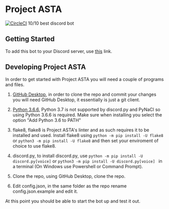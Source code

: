 # Project ASTA

[![CircleCI](https://circleci.com/gh/PretzelCA/asta.svg?style=svg&circle-token=da4bbe2d56d4cb3ca352f99ee9fc06cc80b1b916)](https://circleci.com/gh/PretzelCA/asta)
10/10 best discord bot

## Getting Started

To add this bot to your Discord server, use [this](https://discordapp.com/oauth2/authorize?client_id=513198240922075137&scope=bot&permissions=8) link.

## Developing Project ASTA

In order to get started with Project ASTA you will need a couple of programs and files.

1. [GitHub Desktop](https://desktop.github.com/), in order to clone the repo and commit your changes you will need GitHub Desktop, it essentially is just a git client.

2. [Python 3.6.6](https://www.python.org/downloads/release/python-366/), Python 3.7 is not supported by discord.py and PyNaCl so using Python 3.6.6 is required. Make sure when installing you select the option "Add Python 3.6 to PATH"

3. flake8, flake8 is Project ASTA's linter and as such requires it to be installed and used. Install flake8 using `python -m pip install -U flake8` or `python3 -m pip install -U flake8` and then set your enviroment of choice to use flake8.

4. discord.py, to install discord.py, use `python -m pip install -U discord.py[voice]` or `python3 -m pip install -U discord.py[voice]
   ` in a terminal (On Windows use Powershell or Command Prompt).

5. Clone the repo, using GitHub Desktop, clone the repo.

6. Edit config.json, in the same folder as the repo rename config.json.example and edit it.

At this point you should be able to start the bot up and test it out.